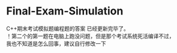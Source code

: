 # Final-Exam-Simulation
C++期末考试模拟题编程题的答案
已经更新完毕了。\
！第二个的第一题在电脑上跑没问题，但是那个考试系统死活编译不过，\
我也不知道是怎么回事，建议自行修改一下
